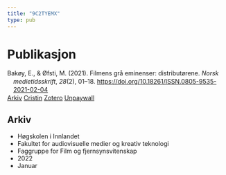 ```yaml
---
title: "9C2TYEMX"
type: pub
---
```

<h1>Publikasjon</h1>
<article id="csl-bib-container-9C2TYEMX" class="csl-bib-container">
  <div class="csl-bib-body" style="line-height: 1.35; padding-left: 1em; text-indent:-1em;">
  <div class="csl-entry">Bak&#xF8;y, E., &amp; &#xD8;fsti, M. (2021). Filmens gr&#xE5; eminenser: distribut&#xF8;rene. <i>Norsk medietidsskrift</i>, <i>28</i>(2), 01&#x2013;18. <a href="https://doi.org/10.18261/ISSN.0805-9535-2021-02-04">https://doi.org/10.18261/ISSN.0805-9535-2021-02-04</a></div>
</div>
  <div class="csl-bib-buttons">
    <a href="#taxonomy-article-9C2TYEMX" class="csl-bib-button">Arkiv</a>
    <a href="https://app.cristin.no/results/show.jsf?id=1982473" alt="Cristin URL" class="csl-bib-button">Cristin</a>
    <a href="http://zotero.org/groups/5402882/items/9C2TYEMX" alt="Zotero URL" class="csl-bib-button">Zotero</a>
    <a href="https://doi.org/10.18261/issn.0805-9535-2021-02-04" class="csl-bib-button">Unpaywall</a>
  </div>
  <div id="csl-bib-meta-container-9C2TYEMX"></div>
</article>
<div id="csl-bib-meta-9C2TYEMX" class="csl-bib-meta">
  <article id="taxonomy-article-9C2TYEMX" class="taxonomy-article">
    <h1>Arkiv</h1>
    <ul>
      <li>Høgskolen i Innlandet</li>
      <li>Fakultet for audiovisuelle medier og kreativ teknologi</li>
      <li>Faggruppe for Film og fjernsynsvitenskap</li>
      <li>2022</li>
      <li>Januar</li>
    </ul>
  </article>
</div>
